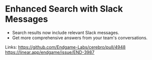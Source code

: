 # Enhanced Search with Slack Messages

- Search results now include relevant Slack messages.
- Get more comprehensive answers from your team's conversations.

Links:
https://github.com/Endgame-Labs/cerebro/pull/4948
https://linear.app/endgame/issue/END-3987
